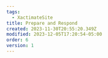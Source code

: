 ```yaml
---
tags:
  - XactimateSite
title: Prepare and Respond
created: 2023-11-30T20:55:20.349Z
modified: 2023-12-05T17:20:54-05:00
order: 6
version: 1
---
```


